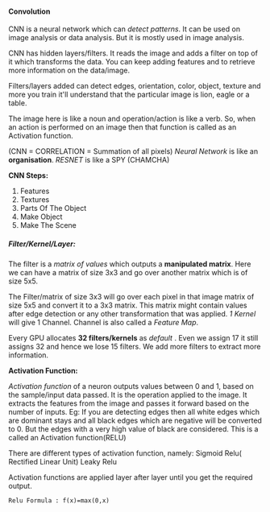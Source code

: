 #### Convolution

CNN is a neural network which can *detect patterns*. It can be used on image analysis or data analysis. But it is mostly used in image analysis. 

CNN has hidden layers/filters. It reads the image and adds a filter on top of it which transforms the data. You can keep adding features and to retrieve more information on the data/image. 

Filters/layers added can detect edges, orientation, color, object, texture and more you train it'll understand that the particular image is lion, eagle or a table. 

The image here is like a noun and operation/action is like a verb. So, when an action is performed on an image then that function is called as an Activation function.

(CNN = CORRELATION = Summation of all pixels)
*Neural Network* is like an **organisation**. *RESNET* is like a SPY (CHAMCHA)

 **CNN Steps:**
  1. Features
  2. Textures
  3. Parts Of The Object
  4. Make Object
  5. Make The Scene


##### Filter/Kernel/Layer:
The filter is a *matrix of values* which outputs a **manipulated matrix**. Here we can have a matrix of size 3x3 and go over another matrix which is of size 5x5. 

The Filter/matrix of size 3x3 will go over each pixel in that image matrix of size 5x5 and convert it to a 3x3 matrix. This matrix might contain values after edge detection or any other transformation that was applied. *1 Kernel* will give 1 Channel.  Channel is also called a *Feature Map*.

Every GPU allocates **32 filters/kernels** as *default* . Even we assign 17 it still assigns 32 and hence we lose 15 filters. We add more filters to extract more information.




**Activation Function:**

*Activation function* of a neuron outputs values between 0 and 1, based on the sample/input data passed. It is the operation applied to the image. It extracts the features from the image and passes it forward based on the number of inputs. 
Eg: If you are detecting edges then all white edges which are dominant stays and all black edges which are negative will be converted to 0. But the edges with a very high value of black are considered. This is a called an Activation function(RELU)

There are different types of activation function, namely:
Sigmoid
Relu( Rectified Linear Unit)
Leaky Relu

Activation functions are applied layer after layer until you get the required output.

~~~~
Relu Formula : f(x)=max(0,x)
~~~~

<!--stackedit_data:
eyJoaXN0b3J5IjpbMTYzNjE2OTc4NV19
-->